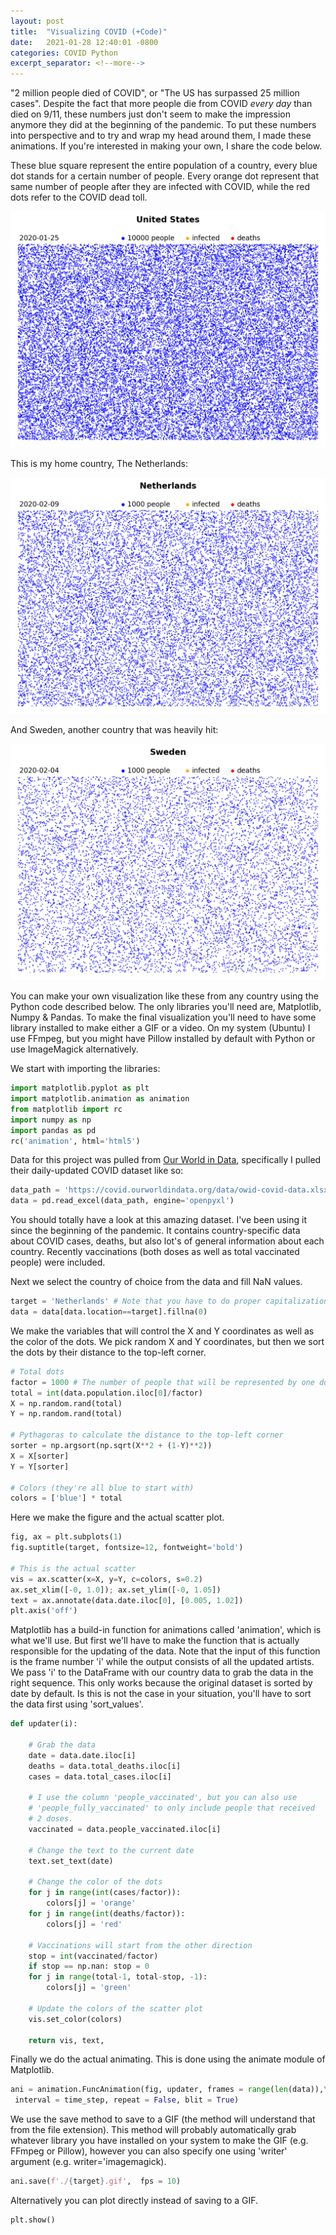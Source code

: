 ```yaml
---
layout: post
title:  "Visualizing COVID (+Code)"
date:   2021-01-28 12:40:01 -0800
categories: COVID Python
excerpt_separator: <!--more-->
---
```


"2 million people died of COVID", or "The US has surpassed 25 million cases". Despite the fact that more people die from COVID <i>every day</i> than died on 9/11, these numbers just don't seem to make the impression anymore they did at the beginning of the pandemic. To put these numbers into perspective and to try and wrap my head around them, I made these animations. If you're interested in making your own, I share the code below.

These blue square represent the entire population of a country, every blue dot stands for a certain number of people. Every orange dot represent that same number of people after they are infected with COVID, while the red dots refer to the COVID dead toll.

<img src="/assets/COVID_United_States.gif" alt="COVID_United_States" />


<!--more-->

This is my home country, The Netherlands:

<img src="/assets/COVID_Netherlands.gif" alt="COVID_Netherlands" />

And Sweden, another country that was heavily hit:

<img src="/assets/COVID_Sweden.gif" alt="COVID_Sweden" />

You can make your own visualization like these from any country using the Python code described below. The only libraries you'll need are, Matplotlib, Numpy & Pandas. To make the final visualization you'll need to have some library installed to make either a GIF or a video. On my system (Ubuntu) I use FFmpeg, but you might have Pillow installed by default with Python or use ImageMagick alternatively. 

We start with importing the libraries:

```python
import matplotlib.pyplot as plt
import matplotlib.animation as animation
from matplotlib import rc
import numpy as np
import pandas as pd
rc('animation', html='html5')
```

Data for this project was pulled from [Our World in Data](https://ourworldindata.org/), specifically I pulled their daily-updated COVID dataset like so:

```python
data_path = 'https://covid.ourworldindata.org/data/owid-covid-data.xlsx'
data = pd.read_excel(data_path, engine='openpyxl')
```

You should totally have a look at this amazing dataset. I've been using it since the beginning of the pandemic. It contains country-specific data about COVID cases, deaths, but also lot's of general information about each country. Recently vaccinations (both doses as well as total vaccinated people) were included.

Next we select the country of choice from the data and fill NaN values.

```python
target = 'Netherlands' # Note that you have to do proper capitalization
data = data[data.location==target].fillna(0)
```

We make the variables that will control the X and Y coordinates as well as the color of the dots. We pick random X and Y coordinates, but then we sort the dots by their distance to the top-left corner. 

```python
# Total dots
factor = 1000 # The number of people that will be represented by one dot
total = int(data.population.iloc[0]/factor)
X = np.random.rand(total)
Y = np.random.rand(total)

# Pythagoras to calculate the distance to the top-left corner
sorter = np.argsort(np.sqrt(X**2 + (1-Y)**2))
X = X[sorter]
Y = Y[sorter]

# Colors (they're all blue to start with)
colors = ['blue'] * total
```

Here we make the figure and the actual scatter plot.

```python
fig, ax = plt.subplots(1)
fig.suptitle(target, fontsize=12, fontweight='bold')

# This is the actual scatter
vis = ax.scatter(x=X, y=Y, c=colors, s=0.2)
ax.set_xlim([-0, 1.0]); ax.set_ylim([-0, 1.05])
text = ax.annotate(data.date.iloc[0], [0.005, 1.02])
plt.axis('off')
```

Matplotlib has a build-in function for animations called 'animation', which is what we'll use. But first we'll have to make the function that is actually responsible for the updating of the data. Note that the input of this function is the frame number 'i' while the output consists of all the updated artists. We pass 'i' to the DataFrame with our country data to grab the data in the right sequence. This only works because the original dataset is sorted by date by default. Is this is not the case in your situation, you'll have to sort the data first using 'sort_values'.

```python
def updater(i):

	# Grab the data
	date = data.date.iloc[i]
	deaths = data.total_deaths.iloc[i]
	cases = data.total_cases.iloc[i]

	# I use the column 'people_vaccinated', but you can also use 
	# 'people_fully_vaccinated' to only include people that received 
	# 2 doses.
	vaccinated = data.people_vaccinated.iloc[i] 

	# Change the text to the current date
	text.set_text(date)

	# Change the color of the dots
	for j in range(int(cases/factor)):
		colors[j] = 'orange'
	for j in range(int(deaths/factor)):
		colors[j] = 'red'

	# Vaccinations will start from the other direction
	stop = int(vaccinated/factor)
	if stop == np.nan: stop = 0
	for j in range(total-1, total-stop, -1):
		colors[j] = 'green'

	# Update the colors of the scatter plot
	vis.set_color(colors)

	return vis, text,
```

Finally we do the actual animating. This is done using the animate module of Matplotlib.

```python
ani = animation.FuncAnimation(fig, updater, frames = range(len(data)),\
 interval = time_step, repeat = False, blit = True)
```

We use the save method to save to a GIF (the method will understand that from the file extension). This method will probably automatically grab whatever library you have installed on your system to make the GIF (e.g. FFmpeg or Pillow), however you can also specify one using 'writer' argument (e.g. writer='imagemagick).

```python
ani.save(f'./{target}.gif',  fps = 10)
```

Alternatively you can plot directly instead of saving to a GIF.

```python
plt.show()
```